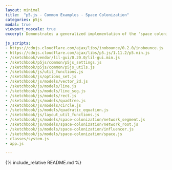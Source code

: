 ```yaml
---
layout: minimal
title:  "p5.js - Common Examples - Space Colonization"
categories: p5js
modal: true
viewport_noscale: true
excerpt: Demonstrates a generalized implementation of the 'space colonization' algorithm, for use in non-botany related contexts and with addtional layout options.

js_scripts:
- https://cdnjs.cloudflare.com/ajax/libs/inobounce/0.2.0/inobounce.js
- https://cdnjs.cloudflare.com/ajax/libs/p5.js/1.11.2/p5.min.js
- /sketchbook/vendor/lil-gui/0.20.0/lil-gui.min.js
- /sketchbook/p5js/common/p5js_settings.js
- /sketchbook/p5js/common/p5js_utils.js
- /sketchbook/js/util_functions.js
- /sketchbook/js/options_set.js
- /sketchbook/js/models/vector_2d.js
- /sketchbook/js/models/line.js
- /sketchbook/js/models/line_seg.js
- /sketchbook/js/models/rect.js
- /sketchbook/js/models/quadtree.js
- /sketchbook/js/models/circle.js
- /sketchbook/js/models/quadratic_equation.js
- /sketchbook/js/layout_util_functions.js
- /sketchbook/js/models/space-colonization/network_segment.js
- /sketchbook/js/models/space-colonization/network_root.js
- /sketchbook/js/models/space-colonization/influencer.js
- /sketchbook/js/models/space-colonization/space.js
- classes/system.js
- app.js

---
```


{% include_relative README.md %}

